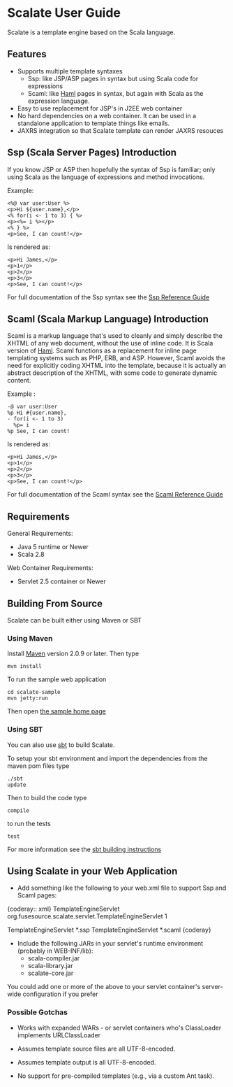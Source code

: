 # Scalate User Guide

Scalate is a template engine based on the Scala language.

## Features

* Supports multiple template syntaxes
  * Ssp: like JSP/ASP pages in syntax but using Scala code for expressions
  * Scaml: like [Haml](http://haml-lang.com/) pages in syntax, but again with Scala as the expression language.
* Easy to use replacement for JSP's in J2EE web container
* No hard dependencies on a web container.  It can be used in a standalone application to template things like emails.
* JAXRS integration so that Scalate template can render JAXRS resouces

## Ssp (Scala Server Pages) Introduction

If you know JSP or ASP then hopefully the syntax of Ssp is familiar; only using Scala as the language of expressions and method invocations.

Example:

    <%@ var user:User %>
    <p>Hi ${user.name},</p>
    <% for(i <- 1 to 3) { %>
    <p><%= i %></p>
    <% } %>
    <p>See, I can count!</p>

Is rendered as:

    <p>Hi James,</p>
    <p>1</p>
    <p>2</p>
    <p>3</p>
    <p>See, I can count!</p>

For full documentation of the Ssp syntax see the [Ssp Reference Guide](ssp-reference.html)


## Scaml (Scala Markup Language) Introduction

Scaml is a markup language
that's used to cleanly and simply describe the XHTML of any web document,
without the use of inline code.  It is Scala version of
[Haml](http://haml-lang.com/).
Scaml functions as a replacement
for inline page templating systems such as PHP, ERB, and ASP.
However, Scaml avoids the need for explicitly coding XHTML into the template,
because it is actually an abstract description of the XHTML,
with some code to generate dynamic content.

Example :

    -@ var user:User
    %p Hi #{user.name},
    - for(i <- 1 to 3)
      %p= i
    %p See, I can count!

Is rendered as:

    <p>Hi James,</p>
    <p>1</p>
    <p>2</p>
    <p>3</p>
    <p>See, I can count!</p>

For full documentation of the Scaml syntax see the [Scaml Reference Guide](scaml-reference.html)


## Requirements

General Requirements:

* Java 5 runtime or Newer
* Scala 2.8 

Web Container Requirements:

* Servlet 2.5 container or Newer

## Building From Source

Scalate can be built either using Maven or SBT

### Using Maven

Install [Maven](http://maven.apache.org/) version 2.0.9 or later. Then type

    mvn install

To run the sample web application

    cd scalate-sample
    mvn jetty:run

Then open [the sample home page](http://localhost:8080/)

### Using SBT

You can also use [sbt](http://code.google.com/p/simple-build-tool/ "simple build tool") to build Scalate.

To setup your sbt environment and import the dependencies from the maven pom files type

    ./sbt
    update

Then to build the code type

    compile

to run the tests 

    test

For more information see the [sbt building instructions](http://scalate.fusesource.org/sbt.html)

## Using Scalate in your Web Application


* Add something like the following to your web.xml file to support Ssp and Scaml pages:

{coderay:: xml}<servlet>
  <servlet-name>TemplateEngineServlet</servlet-name>
  <servlet-class>org.fusesource.scalate.servlet.TemplateEngineServlet</servlet-class>
  <load-on-startup>1</load-on-startup>
</servlet>

<servlet-mapping>
  <servlet-name>TemplateEngineServlet</servlet-name>
  <url-pattern>*.ssp</url-pattern>
</servlet-mapping>
<servlet-mapping>
  <servlet-name>TemplateEngineServlet</servlet-name>
  <url-pattern>*.scaml</url-pattern>
</servlet-mapping>
{coderay}

*  Include the following JARs in your servlet's runtime environment (probably in WEB-INF/lib):
    * scala-compiler.jar
    * scala-library.jar
    * scalate-core.jar

You could add one or more of the above to your servlet container's server-wide configuration if you prefer

### Possible Gotchas

- Works with expanded WARs - or servlet containers who's ClassLoader implements URLClassLoader

- Assumes template source files are all UTF-8-encoded.

- Assumes template output is all UTF-8-encoded.

- No support for pre-compiled templates (e.g., via a custom Ant task).

